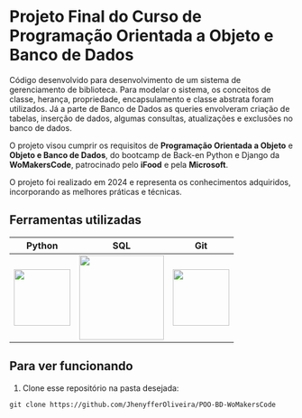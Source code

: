 ﻿# Projeto Final do Curso de Programação Orientada a Objeto e Banco de Dados
 
Código desenvolvido para desenvolvimento de um sistema de gerenciamento de biblioteca. Para modelar o sistema, os conceitos de classe, herança, propriedade, encapsulamento e classe abstrata foram utilizados. Já a parte de Banco de Dados as queries envolveram criação de tabelas, inserção de dados, algumas consultas, atualizações e exclusões no banco de dados.

O projeto visou cumprir os requisitos de **Programação Orientada a Objeto** e **Objeto e Banco de Dados**, do bootcamp de Back-en Python e Django da **WoMakersCode**, patrocinado pelo **iFood** e pela **Microsoft**.

O projeto foi realizado em 2024 e representa os conhecimentos adquiridos, incorporando as melhores práticas e técnicas.


## Ferramentas utilizadas

| Python | SQL | Git | 
| ------ | --- | --- | 
| <img src="https://s3.dualstack.us-east-2.amazonaws.com/pythondotorg-assets/media/files/python-logo-only.svg" width="100"> | <img src="https://upload.wikimedia.org/wikipedia/commons/8/87/Sql_data_base_with_logo.png" width="150"> | <img src="https://upload.wikimedia.org/wikipedia/commons/c/c2/GitHub_Invertocat_Logo.svg" width="100"> |

## Para ver funcionando

1.  Clone esse repositório na pasta desejada:
~~~
git clone https://github.com/JhenyfferOliveira/POO-BD-WoMakersCode
~~~
